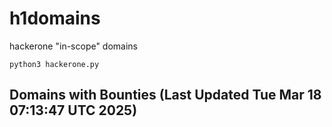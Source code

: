 # h1domains
hackerone "in-scope" domains

`python3 hackerone.py`
## Domains with Bounties (Last Updated Tue Mar 18 07:13:47 UTC 2025)
```

```
